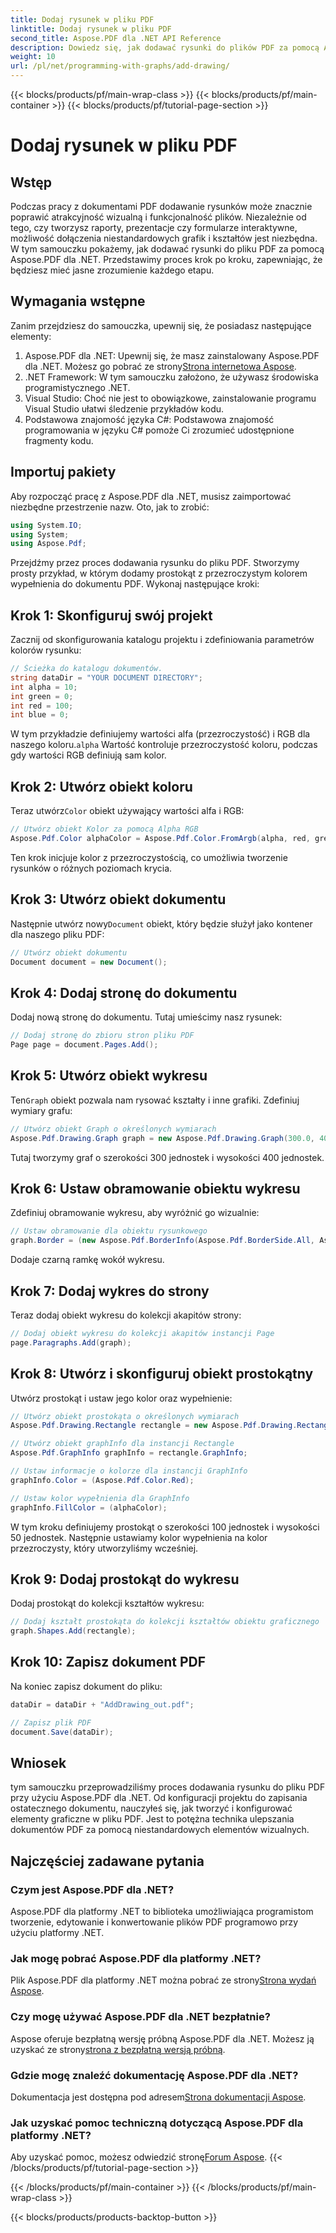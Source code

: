 ```yaml
---
title: Dodaj rysunek w pliku PDF
linktitle: Dodaj rysunek w pliku PDF
second_title: Aspose.PDF dla .NET API Reference
description: Dowiedz się, jak dodawać rysunki do plików PDF za pomocą Aspose.PDF dla .NET. Ten przewodnik krok po kroku obejmuje ustawienia kolorów, dodawanie kształtów i zapisywanie pliku PDF.
weight: 10
url: /pl/net/programming-with-graphs/add-drawing/
---
```


{{< blocks/products/pf/main-wrap-class >}}
{{< blocks/products/pf/main-container >}}
{{< blocks/products/pf/tutorial-page-section >}}

# Dodaj rysunek w pliku PDF

## Wstęp

Podczas pracy z dokumentami PDF dodawanie rysunków może znacznie poprawić atrakcyjność wizualną i funkcjonalność plików. Niezależnie od tego, czy tworzysz raporty, prezentacje czy formularze interaktywne, możliwość dołączenia niestandardowych grafik i kształtów jest niezbędna. W tym samouczku pokażemy, jak dodawać rysunki do pliku PDF za pomocą Aspose.PDF dla .NET. Przedstawimy proces krok po kroku, zapewniając, że będziesz mieć jasne zrozumienie każdego etapu.

## Wymagania wstępne

Zanim przejdziesz do samouczka, upewnij się, że posiadasz następujące elementy:

1.  Aspose.PDF dla .NET: Upewnij się, że masz zainstalowany Aspose.PDF dla .NET. Możesz go pobrać ze strony[Strona internetowa Aspose](https://releases.aspose.com/pdf/net/).
2. .NET Framework: W tym samouczku założono, że używasz środowiska programistycznego .NET.
3. Visual Studio: Choć nie jest to obowiązkowe, zainstalowanie programu Visual Studio ułatwi śledzenie przykładów kodu.
4. Podstawowa znajomość języka C#: Podstawowa znajomość programowania w języku C# pomoże Ci zrozumieć udostępnione fragmenty kodu.

## Importuj pakiety

Aby rozpocząć pracę z Aspose.PDF dla .NET, musisz zaimportować niezbędne przestrzenie nazw. Oto, jak to zrobić:

```csharp
using System.IO;
using System;
using Aspose.Pdf;
```

Przejdźmy przez proces dodawania rysunku do pliku PDF. Stworzymy prosty przykład, w którym dodamy prostokąt z przezroczystym kolorem wypełnienia do dokumentu PDF. Wykonaj następujące kroki:

## Krok 1: Skonfiguruj swój projekt

Zacznij od skonfigurowania katalogu projektu i zdefiniowania parametrów kolorów rysunku:

```csharp
// Ścieżka do katalogu dokumentów.
string dataDir = "YOUR DOCUMENT DIRECTORY";
int alpha = 10;
int green = 0;
int red = 100;
int blue = 0;
```

 W tym przykładzie definiujemy wartości alfa (przezroczystość) i RGB dla naszego koloru.`alpha` Wartość kontroluje przezroczystość koloru, podczas gdy wartości RGB definiują sam kolor.

## Krok 2: Utwórz obiekt koloru

 Teraz utwórz`Color` obiekt używający wartości alfa i RGB:

```csharp
// Utwórz obiekt Kolor za pomocą Alpha RGB
Aspose.Pdf.Color alphaColor = Aspose.Pdf.Color.FromArgb(alpha, red, green, blue); // Zapewnij kanał alfa
```

Ten krok inicjuje kolor z przezroczystością, co umożliwia tworzenie rysunków o różnych poziomach krycia.

## Krok 3: Utwórz obiekt dokumentu

 Następnie utwórz nowy`Document` obiekt, który będzie służył jako kontener dla naszego pliku PDF:

```csharp
// Utwórz obiekt dokumentu
Document document = new Document();
```

## Krok 4: Dodaj stronę do dokumentu

Dodaj nową stronę do dokumentu. Tutaj umieścimy nasz rysunek:

```csharp
// Dodaj stronę do zbioru stron pliku PDF
Page page = document.Pages.Add();
```

## Krok 5: Utwórz obiekt wykresu

 Ten`Graph` obiekt pozwala nam rysować kształty i inne grafiki. Zdefiniuj wymiary grafu:

```csharp
// Utwórz obiekt Graph o określonych wymiarach
Aspose.Pdf.Drawing.Graph graph = new Aspose.Pdf.Drawing.Graph(300.0, 400.0);
```

Tutaj tworzymy graf o szerokości 300 jednostek i wysokości 400 jednostek.

## Krok 6: Ustaw obramowanie obiektu wykresu

Zdefiniuj obramowanie wykresu, aby wyróżnić go wizualnie:

```csharp
// Ustaw obramowanie dla obiektu rysunkowego
graph.Border = (new Aspose.Pdf.BorderInfo(Aspose.Pdf.BorderSide.All, Aspose.Pdf.Color.Black));
```

Dodaje czarną ramkę wokół wykresu.

## Krok 7: Dodaj wykres do strony

Teraz dodaj obiekt wykresu do kolekcji akapitów strony:

```csharp
// Dodaj obiekt wykresu do kolekcji akapitów instancji Page
page.Paragraphs.Add(graph);
```

## Krok 8: Utwórz i skonfiguruj obiekt prostokątny

Utwórz prostokąt i ustaw jego kolor oraz wypełnienie:

```csharp
// Utwórz obiekt prostokąta o określonych wymiarach
Aspose.Pdf.Drawing.Rectangle rectangle = new Aspose.Pdf.Drawing.Rectangle(0, 0, 100, 50);

// Utwórz obiekt graphInfo dla instancji Rectangle
Aspose.Pdf.GraphInfo graphInfo = rectangle.GraphInfo;

// Ustaw informacje o kolorze dla instancji GraphInfo
graphInfo.Color = (Aspose.Pdf.Color.Red);

// Ustaw kolor wypełnienia dla GraphInfo
graphInfo.FillColor = (alphaColor);
```

W tym kroku definiujemy prostokąt o szerokości 100 jednostek i wysokości 50 jednostek. Następnie ustawiamy kolor wypełnienia na kolor przezroczysty, który utworzyliśmy wcześniej.

## Krok 9: Dodaj prostokąt do wykresu

Dodaj prostokąt do kolekcji kształtów wykresu:

```csharp
// Dodaj kształt prostokąta do kolekcji kształtów obiektu graficznego
graph.Shapes.Add(rectangle);
```

## Krok 10: Zapisz dokument PDF

Na koniec zapisz dokument do pliku:

```csharp
dataDir = dataDir + "AddDrawing_out.pdf";

// Zapisz plik PDF
document.Save(dataDir);
```

## Wniosek

tym samouczku przeprowadziliśmy proces dodawania rysunku do pliku PDF przy użyciu Aspose.PDF dla .NET. Od konfiguracji projektu do zapisania ostatecznego dokumentu, nauczyłeś się, jak tworzyć i konfigurować elementy graficzne w pliku PDF. Jest to potężna technika ulepszania dokumentów PDF za pomocą niestandardowych elementów wizualnych.

## Najczęściej zadawane pytania

### Czym jest Aspose.PDF dla .NET?

Aspose.PDF dla platformy .NET to biblioteka umożliwiająca programistom tworzenie, edytowanie i konwertowanie plików PDF programowo przy użyciu platformy .NET.

### Jak mogę pobrać Aspose.PDF dla platformy .NET?

 Plik Aspose.PDF dla platformy .NET można pobrać ze strony[Strona wydań Aspose](https://releases.aspose.com/pdf/net/).

### Czy mogę używać Aspose.PDF dla .NET bezpłatnie?

 Aspose oferuje bezpłatną wersję próbną Aspose.PDF dla .NET. Możesz ją uzyskać ze strony[strona z bezpłatną wersją próbną](https://releases.aspose.com/).

### Gdzie mogę znaleźć dokumentację Aspose.PDF dla .NET?

 Dokumentacja jest dostępna pod adresem[Strona dokumentacji Aspose](https://reference.aspose.com/pdf/net/).

### Jak uzyskać pomoc techniczną dotyczącą Aspose.PDF dla platformy .NET?

 Aby uzyskać pomoc, możesz odwiedzić stronę[Forum Aspose](https://forum.aspose.com/c/pdf/10).
{{< /blocks/products/pf/tutorial-page-section >}}

{{< /blocks/products/pf/main-container >}}
{{< /blocks/products/pf/main-wrap-class >}}

{{< blocks/products/products-backtop-button >}}
